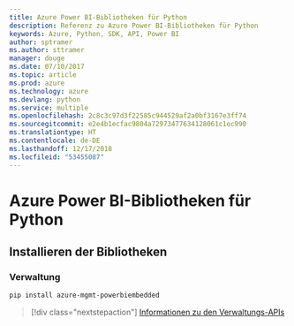 ```yaml
---
title: Azure Power BI-Bibliotheken für Python
description: Referenz zu Azure Power BI-Bibliotheken für Python
keywords: Azure, Python, SDK, API, Power BI
author: sptramer
ms.author: sttramer
manager: douge
ms.date: 07/10/2017
ms.topic: article
ms.prod: azure
ms.technology: azure
ms.devlang: python
ms.service: multiple
ms.openlocfilehash: 2c8c3c97d3f22585c944529af2a0bf3167e3ff74
ms.sourcegitcommit: e2e4b1ecfac9804a72973477634128061c1ec990
ms.translationtype: HT
ms.contentlocale: de-DE
ms.lasthandoff: 12/17/2018
ms.locfileid: "53455087"
---
```

# <a name="azure-powerbi-libraries-for-python"></a>Azure Power BI-Bibliotheken für Python

## <a name="install-the-libraries"></a>Installieren der Bibliotheken


### <a name="management"></a>Verwaltung

```bash
pip install azure-mgmt-powerbiembedded
```

> [!div class="nextstepaction"]
> [Informationen zu den Verwaltungs-APIs](/python/api/overview/azure/powerbi/management)
